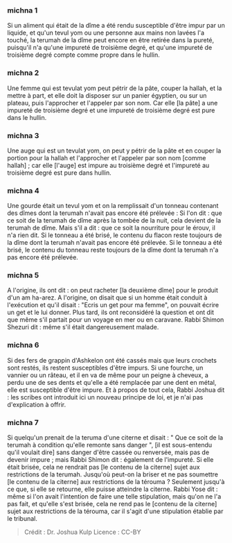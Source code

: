 
### michna 1
Si un aliment qui était de la dîme a été rendu susceptible d'être impur par un liquide, et qu'un tevul yom ou une personne aux mains non lavées l'a touché, la terumah de la dîme peut encore en être retirée dans la pureté, puisqu'il n'a qu'une impureté de troisième degré, et qu'une impureté de troisième degré compte comme propre dans le hullin.

### michna 2
Une femme qui est tevulat yom peut pétrir de la pâte, couper la hallah, et la mettre à part, et elle doit la disposer sur un panier égyptien, ou sur un plateau, puis l'approcher et l'appeler par son nom. Car elle [la pâte] a une impureté de troisième degré et une impureté de troisième degré est pure dans le hullin.

### michna 3
Une auge qui est un tevulat yom, on peut y pétrir de la pâte et en couper la portion pour la hallah et l'approcher et l'appeler par son nom [comme hallah] ; car elle [l'auge] est impure au troisième degré et l'impureté au troisième degré est pure dans hullin.

### michna 4
Une gourde était un tevul yom et on la remplissait d'un tonneau contenant des dîmes dont la terumah n'avait pas encore été prélevée : Si l'on dit : que ce soit de la terumah de dîme après la tombée de la nuit, cela devient de la terumah de dîme. Mais s'il a dit : que ce soit la nourriture pour le érouv, il n'a rien dit. Si le tonneau a été brisé, le contenu du flacon reste toujours de la dîme dont la terumah n'avait pas encore été prélevée. Si le tonneau a été brisé, le contenu du tonneau reste toujours de la dîme dont la terumah n'a pas encore été prélevée.

### michna 5
A l'origine, ils ont dit : on peut racheter [la deuxième dîme] pour le produit d'un am ha-arez. A l'origine, on disait que si un homme était conduit à l'exécution et qu'il disait : "Ecris un get pour ma femme", on pouvait écrire un get et le lui donner. Plus tard, ils ont reconsidéré la question et ont dit que même s'il partait pour un voyage en mer ou en caravane. Rabbi Shimon Shezuri dit : même s'il était dangereusement malade.

### michna 6
Si des fers de grappin d'Ashkelon ont été cassés mais que leurs crochets sont restés, ils restent susceptibles d'être impurs. Si une fourche, un vannier ou un râteau, et il en va de même pour un peigne à cheveux, a perdu une de ses dents et qu'elle a été remplacée par une dent en métal, elle est susceptible d'être impure. Et à propos de tout cela, Rabbi Joshua dit : les scribes ont introduit ici un nouveau principe de loi, et je n'ai pas d'explication à offrir.

### michna 7
Si quelqu'un prenait de la teruma d'une citerne et disait : " Que ce soit de la terumah à condition qu'elle remonte sans danger ", [il est sous-entendu qu'il voulait dire] sans danger d'être cassée ou renversée, mais pas de devenir impure ; mais Rabbi Shimon dit : également de l'impureté. Si elle était brisée, cela ne rendrait pas [le contenu de la citerne] sujet aux restrictions de la terumah. Jusqu'où peut-on la briser et ne pas soumettre [le contenu de la citerne] aux restrictions de la térouma ?  Seulement jusqu'à ce que, si elle se retourne, elle puisse atteindre la citerne. Rabbi Yose dit : même si l'on avait l'intention de faire une telle stipulation, mais qu'on ne l'a pas fait, et qu'elle s'est brisée, cela ne rend pas le [contenu de la citerne] sujet aux restrictions de la térouma, car il s'agit d'une stipulation établie par le tribunal.

>Crédit : Dr. Joshua Kulp
>Licence : CC-BY
